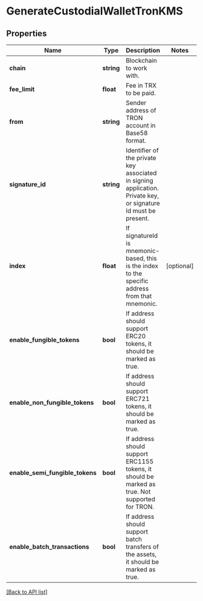 # GenerateCustodialWalletTronKMS

## Properties

Name | Type | Description | Notes
------------ | ------------- | ------------- | -------------
**chain** | **string** | Blockchain to work with. |
**fee_limit** | **float** | Fee in TRX to be paid. |
**from** | **string** | Sender address of TRON account in Base58 format. |
**signature_id** | **string** | Identifier of the private key associated in signing application. Private key, or signature Id must be present. |
**index** | **float** | If signatureId is mnemonic-based, this is the index to the specific address from that mnemonic. | [optional]
**enable_fungible_tokens** | **bool** | If address should support ERC20 tokens, it should be marked as true. |
**enable_non_fungible_tokens** | **bool** | If address should support ERC721 tokens, it should be marked as true. |
**enable_semi_fungible_tokens** | **bool** | If address should support ERC1155 tokens, it should be marked as true. Not supported for TRON. |
**enable_batch_transactions** | **bool** | If address should support batch transfers of the assets, it should be marked as true. |

[[Back to API list]](../../README.md#api-endpoints)
